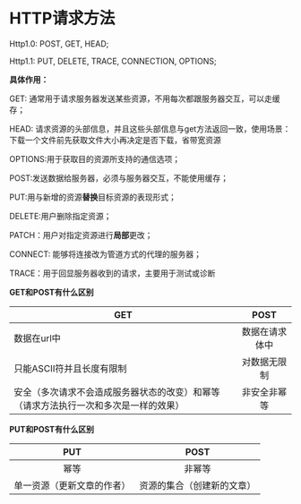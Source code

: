 # HTTP请求方法

Http1.0:  POST, GET, HEAD;

Http1.1:  PUT, DELETE, TRACE, CONNECTION, OPTIONS;

**具体作用：**

GET: 通常用于请求服务器发送某些资源，不用每次都跟服务器交互，可以走缓存；

HEAD: 请求资源的头部信息，并且这些头部信息与get方法返回一致，使用场景：下载一个文件前先获取文件大小再决定是否下载，省带宽资源

OPTIONS:用于获取目的资源所支持的通信选项；

POST:发送数据给服务器，必须与服务器交互，不能使用缓存；

PUT:用与新增的资源**替换**目标资源的表现形式；

DELETE:用户删除指定资源；

PATCH：用户对指定资源进行**局部**更改；

CONNECT: 能够将连接改为管道方式的代理的服务器；

TRACE：用于回显服务器收到的请求，主要用于测试或诊断

**GET和POST有什么区别**

| GET                                        |   POST  |
| ------------------------------------------ | :-----: |
| 数据在url中                                    | 数据在请求体中 |
| 只能ASCII符并且长度有限制                            |  对数据无限制 |
| 安全（多次请求不会造成服务器状态的改变）和幂等（请求方法执行一次和多次是一样的效果） |  非安全非幂等 |

**PUT和POST有什么区别**

|      PUT      |      POST     |
| :-----------: | :-----------: |
|       幂等      |      非幂等      |
| 单一资源（更新文章的作者） | 资源的集合（创建新的文章） |
